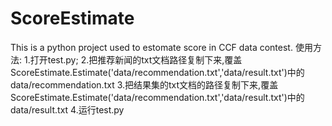 ScoreEstimate
=============

This is a python project used to estomate  score in CCF data contest.
使用方法:
1.打开test.py;
2.把推荐新闻的txt文档路径复制下来,覆盖ScoreEstimate.Estimate('data/recommendation.txt','data/result.txt')中的
  data/recommendation.txt
3.把结果集的txt文档的路径复制下来,覆盖ScoreEstimate.Estimate('data/recommendation.txt','data/result.txt')中的
  data/result.txt
4.运行test.py
